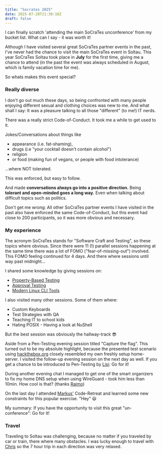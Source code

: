 ```yaml
---
title: "Socrates 2025"
date: 2025-07-28T21:39:18Z
draft: false
---
```


I can finally scratch 'attending the main SoCraTes unconference' from my bucket list.
What can I say - it was worth it!

Although I have visited several great SoCraTes partner events in the past, I've never had the chance to visit the main SoCraTes event in Soltau.
This year SoCraTes Soltau took place in **July** for the first time, giving me a chance to attend
(in the past the event was always scheduled in August, which is family vacation time for me).

So whats makes this event special?

### Really diverse

I don't go out much these days, so being confronted with many people enjoying different sexual and clothing choices was new to me.
And what shall I say: It was a pleasure talking to all those "different" (to me!) IT nerds.

There was a really strict Code-of-Conduct.
It took me a while to get used to it.

Jokes/Conversations about things like

- appearance (i.e. fat-shaming),
- drugs (i.e "your cocktail doesn't contain alcohol")
- religion
- or food (making fun of vegans, or people with food intolerance)

...where NOT tolerated.

This was enforced, but easy to follow.

And made **conversations always go into a positive direction.**
Being **tolerant and open-minded goes a long way.**
Even when talking about difficult topics such as politics.

Don't get me wrong:
All other SoCraTes partner events I have visited in the past also have enforced the same Code-of-Conduct,
but this event had close to 200 participants, so it was more obvious and necessary.

### My experience

The acronym SoCraTes stands for "Software Craft and Testing", so these topics where obvious.
Since there were 11 (!) parallel sessions happening at the same time there was a lot of
FOMO ("fear-of-missing-out") involved.
This FOMO feeling continued for 4 days.
And there where sessions until way past midnight...

I shared some knowledge by giving sessions on:

- [Property-Based Testing](https://draptik.github.io/2025-07-socrates-de-property-based-testing/)
- [Approval Testing](https://draptik.github.io/2025-07-socrates-de-approval-testing/)
- [Modern Linux CLI Tools](https://draptik.github.io/2025-07-socrates-de-modern-linux-cli-tools/)

I also visited many other sessions. Some of them where:

- Custom Keyboards
- Test Strategies with QA
- Teaching IT to school kids
- Hating POSIX - Having a look at NuShell

But the best session was obviously the hallway-track 😎

Aside from a Pen-Testing evening session titled "Capture the flag".
This turned out to be my absolute highlight, because the presented test scenario using
[hackthebox.org](https://www.hackthebox.com/) closely resembled my own freshly setup home-server.
I visited the follow-up evening session on the next day as well.
If you get a chance to be introduced to Pen-Testing by [Lisi](https://www.linkedin.com/in/lisihocke/): Go for it!

During another evening chat I managed to get one of the smart organizers to fix my home DNS
setup when using WireGuard - took him less than 10min. How cool is that? (thanks [Raimo](https://www.linkedin.com/in/rradczewski/))

On the last day I attended [Markus'](https://www.linkedin.com/in/markus-decke/)
Code-Retreat and learned some new constraints for this popular exercise. "Hey" 😃

My summary: If you have the opportunity to visit this great "un-conference": Go for it!

### Travel

Traveling to Soltau was challenging, because no matter if you traveled by car or train, there where many obstacles.
I was lucky enough to travel with [Chris](https://www.linkedin.com/in/chris-welcz-823603274/)
so the 7 hour trip in each direction was very relaxed.
